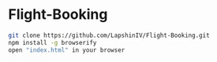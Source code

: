 # Flight-Booking
```bash
git clone https://github.com/LapshinIV/Flight-Booking.git
npm install -g browserify
open "index.html" in your browser
```


